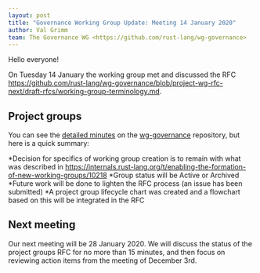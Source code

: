 ```yaml
---
layout: post
title: "Governance Working Group Update: Meeting 14 January 2020"
author: Val Grimm
team: The Governance WG <https://github.com/rust-lang/wg-governance>
---
```


Hello everyone! 

On Tuesday 14 January the working group met and discussed the RFC 
https://github.com/rust-lang/wg-governance/blob/project-wg-rfc-next/draft-rfcs/working-group-terminology.md.

## Project groups

You can see the [detailed minutes] on the [wg-governance] repository, but here is a quick summary: 

*Decision for specifics of working group creation is to remain with what was described in https://internals.rust-lang.org/t/enabling-the-formation-of-new-working-groups/10218
*Group status will be Active or Archived
*Future work will be done to lighten the RFC process (an issue has been submitted)
*A project group lifecycle chart was created and a flowchart based on this will be integrated in the RFC


## Next meeting

Our next meeting will be 28 January 2020. We will discuss the status of the project groups RFC for no more than 15 minutes,
and then focus on reviewing action items from the meeting of December 3rd.

[wg-governance]: https://github.com/rust-lang/wg-governance/
[detailed minutes]: https://github.com/rust-lang/wg-governance/blob/master/minutes/2020.01.14.md
[YouTube]: https://www.youtube.com/watch?v=q6us8yhDDUU&feature=youtu.be

